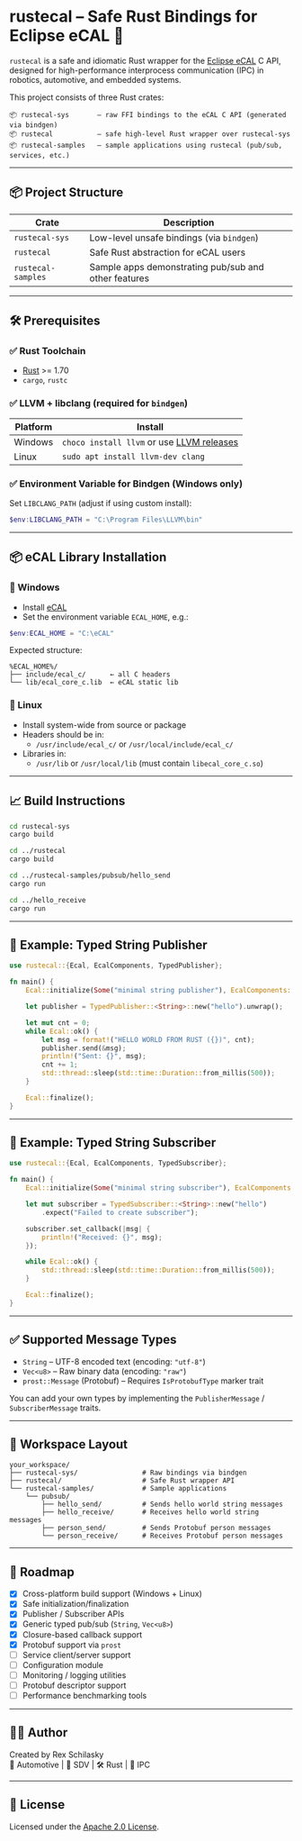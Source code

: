 # rustecal – Safe Rust Bindings for Eclipse eCAL 🚀

`rustecal` is a safe and idiomatic Rust wrapper for the [Eclipse eCAL](https://github.com/eclipse-ecal/ecal) C API, designed for high-performance interprocess communication (IPC) in robotics, automotive, and embedded systems.

This project consists of three Rust crates:

```
📦 rustecal-sys       – raw FFI bindings to the eCAL C API (generated via bindgen)
📦 rustecal           – safe high-level Rust wrapper over rustecal-sys
📦 rustecal-samples   – sample applications using rustecal (pub/sub, services, etc.)
```

---

## 📦 Project Structure

| Crate               | Description                                         |
|--------------------|-----------------------------------------------------|
| `rustecal-sys`     | Low-level unsafe bindings (via `bindgen`)           |
| `rustecal`         | Safe Rust abstraction for eCAL users                |
| `rustecal-samples` | Sample apps demonstrating pub/sub and other features|

---

## 🛠️ Prerequisites

### ✅ Rust Toolchain

- [Rust](https://rustup.rs/) >= 1.70
- `cargo`, `rustc`

### ✅ LLVM + libclang (required for `bindgen`)

| Platform | Install                        |
|----------|--------------------------------|
| Windows  | `choco install llvm` or use [LLVM releases](https://github.com/llvm/llvm-project/releases) |
| Linux    | `sudo apt install llvm-dev clang` |

### ✅ Environment Variable for Bindgen (Windows only)

Set `LIBCLANG_PATH` (adjust if using custom install):

```powershell
$env:LIBCLANG_PATH = "C:\Program Files\LLVM\bin"
```

---

## 📦 eCAL Library Installation

### 🔹 Windows

- Install [eCAL](https://github.com/eclipse-ecal/ecal/releases)
- Set the environment variable `ECAL_HOME`, e.g.:

```powershell
$env:ECAL_HOME = "C:\eCAL"
```

Expected structure:

```
%ECAL_HOME%/
├── include/ecal_c/      ← all C headers
└── lib/ecal_core_c.lib  ← eCAL static lib
```

### 🔹 Linux

- Install system-wide from source or package
- Headers should be in:
  - `/usr/include/ecal_c/` or `/usr/local/include/ecal_c/`
- Libraries in:
  - `/usr/lib` or `/usr/local/lib` (must contain `libecal_core_c.so`)

---

## 📈 Build Instructions

```bash
cd rustecal-sys
cargo build

cd ../rustecal
cargo build

cd ../rustecal-samples/pubsub/hello_send
cargo run

cd ../hello_receive
cargo run
```

---

## 🚀 Example: Typed String Publisher

```rust
use rustecal::{Ecal, EcalComponents, TypedPublisher};

fn main() {
    Ecal::initialize(Some("minimal string publisher"), EcalComponents::DEFAULT).unwrap();

    let publisher = TypedPublisher::<String>::new("hello").unwrap();

    let mut cnt = 0;
    while Ecal::ok() {
        let msg = format!("HELLO WORLD FROM RUST ({})", cnt);
        publisher.send(&msg);
        println!("Sent: {}", msg);
        cnt += 1;
        std::thread::sleep(std::time::Duration::from_millis(500));
    }

    Ecal::finalize();
}
```

---

## 🚀 Example: Typed String Subscriber

```rust
use rustecal::{Ecal, EcalComponents, TypedSubscriber};

fn main() {
    Ecal::initialize(Some("minimal string subscriber"), EcalComponents::DEFAULT).unwrap();

    let mut subscriber = TypedSubscriber::<String>::new("hello")
        .expect("Failed to create subscriber");

    subscriber.set_callback(|msg| {
        println!("Received: {}", msg);
    });

    while Ecal::ok() {
        std::thread::sleep(std::time::Duration::from_millis(500));
    }

    Ecal::finalize();
}
```

---

## ✅ Supported Message Types

- `String` – UTF-8 encoded text (encoding: `"utf-8"`)
- `Vec<u8>` – Raw binary data (encoding: `"raw"`)
- `prost::Message` (Protobuf) – Requires `IsProtobufType` marker trait

You can add your own types by implementing the `PublisherMessage` / `SubscriberMessage` traits.

---

## 📁 Workspace Layout

```
your_workspace/
├── rustecal-sys/                # Raw bindings via bindgen
├── rustecal/                    # Safe Rust wrapper API
└── rustecal-samples/            # Sample applications
    └── pubsub/
        ├── hello_send/          # Sends hello world string messages
        ├── hello_receive/       # Receives hello world string messages
        ├── person_send/         # Sends Protobuf person messages
        └── person_receive/      # Receives Protobuf person messages
```

---

## 🧱 Roadmap

- [x] Cross-platform build support (Windows + Linux)
- [x] Safe initialization/finalization
- [x] Publisher / Subscriber APIs
- [x] Generic typed pub/sub (`String`, `Vec<u8>`)
- [x] Closure-based callback support
- [x] Protobuf support via `prost`
- [ ] Service client/server support
- [ ] Configuration module
- [ ] Monitoring / logging utilities
- [ ] Protobuf descriptor support
- [ ] Performance benchmarking tools

---

## 👨‍💻 Author

Created by Rex Schilasky  
🚗 Automotive | 🧠 SDV | 🛠️ Rust | 🚀 IPC

---

## 📄 License

Licensed under the [Apache 2.0 License](LICENSE).
